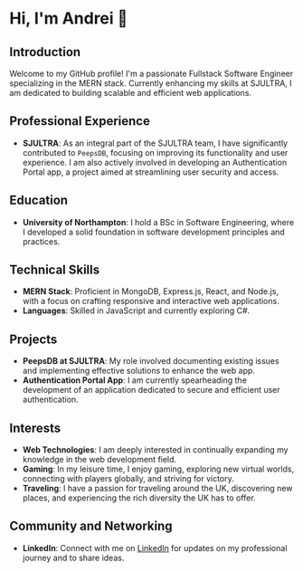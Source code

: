 # Hi, I'm Andrei 👋

## Introduction

Welcome to my GitHub profile! I'm a passionate Fullstack Software Engineer specializing in the MERN stack. Currently enhancing my skills at SJULTRA, I am dedicated to building scalable and efficient web applications.

## Professional Experience

- **SJULTRA**: As an integral part of the SJULTRA team, I have significantly contributed to `PeepsDB`, focusing on improving its functionality and user experience. I am also actively involved in developing an Authentication Portal app, a project aimed at streamlining user security and access.

## Education

- **University of Northampton**: I hold a BSc in Software Engineering, where I developed a solid foundation in software development principles and practices.

## Technical Skills

- **MERN Stack**: Proficient in MongoDB, Express.js, React, and Node.js, with a focus on crafting responsive and interactive web applications.
- **Languages**: Skilled in JavaScript and currently exploring C#.

## Projects

- **PeepsDB at SJULTRA**: My role involved documenting existing issues and implementing effective solutions to enhance the web app.
- **Authentication Portal App**: I am currently spearheading the development of an application dedicated to secure and efficient user authentication.

## Interests

- **Web Technologies**: I am deeply interested in continually expanding my knowledge in the web development field.
- **Gaming**: In my leisure time, I enjoy gaming, exploring new virtual worlds, connecting with players globally, and striving for victory.
- **Traveling**: I have a passion for traveling around the UK, discovering new places, and experiencing the rich diversity the UK has to offer.

## Community and Networking

- **LinkedIn**: Connect with me on [LinkedIn](https://www.linkedin.com/in/andrei-paun-77a884150/) for updates on my professional journey and to share ideas.
